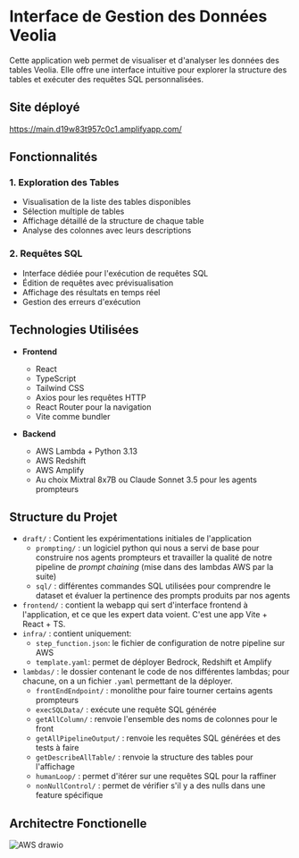 # Interface de Gestion des Données Veolia

Cette application web permet de visualiser et d'analyser les données des tables Veolia. Elle offre une interface intuitive pour explorer la structure des tables et exécuter des requêtes SQL personnalisées.

## Site déployé

https://main.d19w83t957c0c1.amplifyapp.com/

## Fonctionnalités

### 1. Exploration des Tables
- Visualisation de la liste des tables disponibles
- Sélection multiple de tables
- Affichage détaillé de la structure de chaque table
- Analyse des colonnes avec leurs descriptions

### 2. Requêtes SQL
- Interface dédiée pour l'exécution de requêtes SQL
- Édition de requêtes avec prévisualisation
- Affichage des résultats en temps réel
- Gestion des erreurs d'exécution

## Technologies Utilisées

- **Frontend**
  - React
  - TypeScript
  - Tailwind CSS
  - Axios pour les requêtes HTTP
  - React Router pour la navigation
  - Vite comme bundler

- **Backend**
  - AWS Lambda + Python 3.13
  - AWS Redshift
  - AWS Amplify
  - Au choix Mixtral 8x7B ou Claude Sonnet 3.5 pour les agents prompteurs

## Structure du Projet 

- `draft/` : Contient les expérimentations initiales de l'application
  - `prompting/` : un logiciel python qui nous a servi de base pour construire nos agents prompteurs et travailler la qualité de notre pipeline de *prompt chaining* (mise dans des lambdas AWS par la suite)
  - `sql/` : différentes commandes SQL utilisées pour comprendre le dataset et évaluer la pertinence des prompts produits par nos agents
- `frontend/` : contient la webapp qui sert d'interface frontend à l'application, et ce que les expert data voient. C'est une app Vite + React + TS.
- `infra/` : contient uniquement:
  - `step_function.json`: le fichier de configuration de notre pipeline sur AWS
  - `template.yaml`: permet de déployer Bedrock, Redshift et Amplify
- `lambdas/` : le dossier contenant le code de nos différentes lambdas; pour chacune, on a un fichier `.yaml` permettant de la déployer.
  - `frontEndEndpoint/` : monolithe pour faire tourner certains agents prompteurs
  - `execSQLData/` : exécute une requête SQL générée
  - `getAllColumn/` : renvoie l'ensemble des noms de colonnes pour le front
  - `getAllPipelineOutput/` : renvoie les requêtes SQL générées et des tests à faire
  - `getDescribeAllTable/` : renvoie la structure des tables pour l'affichage
  - `humanLoop/` : permet d'itérer sur une requêtes SQL pour la raffiner 
  - `nonNullControl/` : permet de vérifier s'il y a des nulls dans une feature spécifique
 
## Architectre Fonctionelle

![AWS drawio](https://github.com/user-attachments/assets/ef1eb050-811a-4642-9326-a07fc1c9bbc7)


